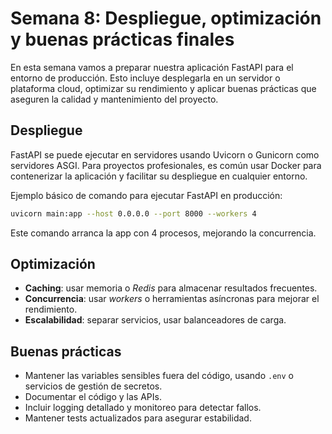# Semana 8: Despliegue, optimización y buenas prácticas finales

En esta semana vamos a preparar nuestra aplicación FastAPI para el entorno de producción. Esto incluye desplegarla en un servidor o plataforma cloud, optimizar su rendimiento y aplicar buenas prácticas que aseguren la calidad y mantenimiento del proyecto.

## Despliegue

FastAPI se puede ejecutar en servidores usando Uvicorn o Gunicorn como servidores ASGI. Para proyectos profesionales, es común usar Docker para contenerizar la aplicación y facilitar su despliegue en cualquier entorno.

Ejemplo básico de comando para ejecutar FastAPI en producción:

```bash
uvicorn main:app --host 0.0.0.0 --port 8000 --workers 4
```

Este comando arranca la app con 4 procesos, mejorando la concurrencia.

## Optimización

- **Caching**: usar memoria o *Redis* para almacenar resultados frecuentes.
- **Concurrencia**: usar *workers* o herramientas asíncronas para mejorar el rendimiento.
- **Escalabilidad**: separar servicios, usar balanceadores de carga.

## Buenas prácticas

- Mantener las variables sensibles fuera del código, usando `.env` o servicios de gestión de secretos.
- Documentar el código y las APIs.
- Incluir logging detallado y monitoreo para detectar fallos.
- Mantener tests actualizados para asegurar estabilidad.
